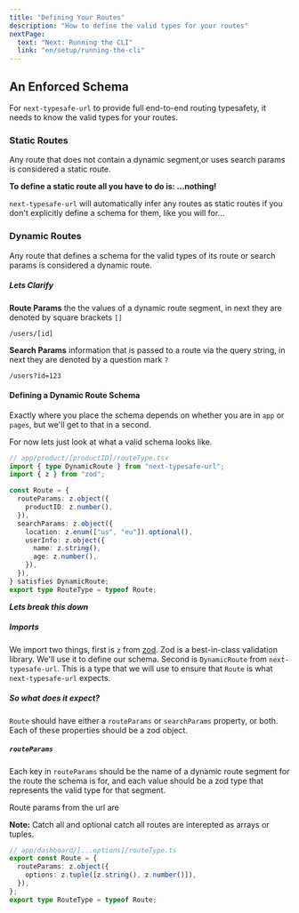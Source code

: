 ```yaml
---
title: "Defining Your Routes"
description: "How to define the valid types for your routes"
nextPage:
  text: "Next: Running the CLI"
  link: "en/setup/running-the-cli"
---
```


## An Enforced Schema

For `next-typesafe-url` to provide full end-to-end routing typesafety, it needs to know the valid types for your routes.

### Static Routes

Any route that does not contain a dynamic segment,or uses search params is considered a static route.

**To define a static route all you have to do is: ...nothing!**

`next-typesafe-url` will automatically infer any routes as static routes if you don't explicitly define a schema for them, like you will for...

### Dynamic Routes

Any route that defines a schema for the valid types of its route or search params is considered a dynamic route.

##### Lets Clarify

**Route Params** the the values of a dynamic route segment, in next they are denoted by square brackets `[]`

```
/users/[id]
```

**Search Params** information that is passed to a route via the query string, in next they are denoted by a question mark `?`

```
/users?id=123
```

#### Defining a Dynamic Route Schema

Exactly where you place the schema depends on whether you are in `app` or `pages`, but we'll get to that in a second.

For now lets just look at what a valid schema looks like.

```ts
// app/product/[productID]/routeType.tsx
import { type DynamicRoute } from "next-typesafe-url";
import { z } from "zod";

const Route = {
  routeParams: z.object({
    productID: z.number(),
  }),
  searchParams: z.object({
    location: z.enum(["us", "eu"]).optional(),
    userInfo: z.object({
      name: z.string(),
      age: z.number(),
    }),
  }),
} satisfies DynamicRoute;
export type RouteType = typeof Route;
```

**_Lets break this down_**

##### Imports

We import two things, first is `z` from [zod](https://zod.dev/). Zod is a best-in-class validation library. We'll use it to define our schema. Second is `DynamicRoute` from `next-typesafe-url`. This is a type that we will use to ensure that `Route` is what `next-typesafe-url` expects.

##### So what does it expect?

`Route` should have either a `routeParams` or `searchParams` property, or both. Each of these properties should be a zod object.

##### `routeParams`

Each key in `routeParams` should be the name of a dynamic route segment for the route the schema is for, and each value should be a zod type that represents the valid type for that segment.

Route params from the url are

**Note:** Catch all and optional catch all routes are interepted as arrays or tuples.

```ts
// app/dashboard/[...options]/routeType.ts
export const Route = {
  routeParams: z.object({
    options: z.tuple([z.string(), z.number()]),
  }),
};
export type RouteType = typeof Route;
```
